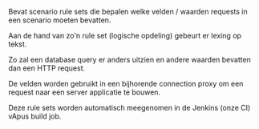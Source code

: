 Bevat scenario rule sets die bepalen welke velden / waarden requests in een scenario moeten bevatten.

Aan de hand van zo'n rule set (logische opdeling) gebeurt er lexing op tekst.

Zo zal een database query er anders uitzien en andere waarden bevatten dan een HTTP request. 

De velden worden gebruikt in een bijhorende connection proxy om een request naar een server applicatie te bouwen.

Deze rule sets worden automatisch meegenomen in de Jenkins (onze CI) vApus build job.